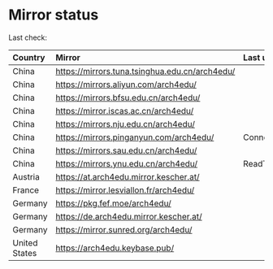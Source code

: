 <script src="./time.js"></script>
# Mirror status
Last check: <script type="text/javascript">localize(1672492864.5341685);</script>

|Country|Mirror|Last update|
|:------|:-----|:----------|
|China|https://mirrors.tuna.tsinghua.edu.cn/arch4edu/|<script type="text/javascript">localize(1672468266);</script>|
|China|https://mirrors.aliyun.com/arch4edu/|<script type="text/javascript">localize(1672381985);</script>|
|China|https://mirrors.bfsu.edu.cn/arch4edu/|<script type="text/javascript">localize(1672468266);</script>|
|China|https://mirror.iscas.ac.cn/arch4edu/|<script type="text/javascript">localize(1672468266);</script>|
|China|https://mirrors.nju.edu.cn/arch4edu/|<script type="text/javascript">localize(1672381985);</script>|
|China|https://mirrors.pinganyun.com/arch4edu/|ConnectTimeout|
|China|https://mirrors.sau.edu.cn/arch4edu/|<script type="text/javascript">localize(1671258899);</script>|
|China|https://mirrors.ynu.edu.cn/arch4edu/|ReadTimeout|
|Austria|https://at.arch4edu.mirror.kescher.at/|<script type="text/javascript">localize(1672468266);</script>|
|France|https://mirror.lesviallon.fr/arch4edu/|<script type="text/javascript">localize(1672468266);</script>|
|Germany|https://pkg.fef.moe/arch4edu/|<script type="text/javascript">localize(1672468266);</script>|
|Germany|https://de.arch4edu.mirror.kescher.at/|<script type="text/javascript">localize(1672468266);</script>|
|Germany|https://mirror.sunred.org/arch4edu/|<script type="text/javascript">localize(1672468266);</script>|
|United States|https://arch4edu.keybase.pub/|<script type="text/javascript">localize(1672381985);</script>|

<script src="./tablefilter/tablefilter.js"></script>
<script src="./table.js"></script>